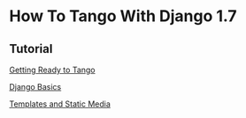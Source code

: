 How To Tango With Django 1.7
======
## Tutorial
[Getting Ready to Tango](http://www.tangowithdjango.com/book17/chapters/requirements.html)

[Django Basics](http://www.tangowithdjango.com/book17/chapters/setup.html)

[Templates and Static Media](http://www.tangowithdjango.com/book17/chapters/templates_static.html)